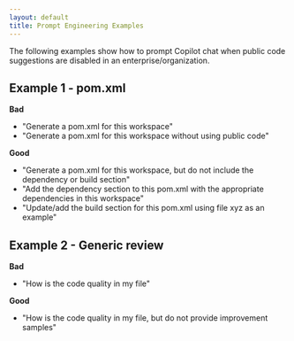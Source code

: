 ```yaml
---
layout: default
title: Prompt Engineering Examples
---
```


The following examples show how to prompt Copilot chat when public code suggestions are disabled in an enterprise/organization.

## Example 1 - pom.xml
**Bad**

- "Generate a pom.xml for this workspace"
- "Generate a pom.xml for this workspace without using public code"

**Good**

- "Generate a pom.xml for this workspace, but do not include the dependency or build section"
- "Add the dependency section to this pom.xml with the appropriate dependencies in this workspace"
- "Update/add the build section for this pom.xml using file xyz as an example"

## Example 2 - Generic review
**Bad**

- "How is the code quality in my file"

**Good**

- "How is the code quality in my file, but do not provide improvement samples"
